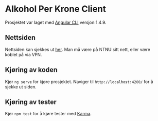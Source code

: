 # Alkohol Per Krone Client

Prosjektet var laget med [Angular CLI](https://github.com/angular/angular-cli) versjon 1.4.9.

## Nettsiden

Nettsiden kan sjekkes ut [her](http://it2810-09.idi.ntnu.no:8084/). Man må være på NTNU sitt nett, eller være koblet på via VPN.

## Kjøring av koden

Kjør `ng serve` for kjøre prosjektet.
Naviger til `http://localhost:4200/` for å sjekke ut siden.

## Kjøring av tester

Kjør `npm test` for å kjøre tester med [Karma](https://karma-runner.github.io).
